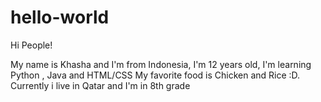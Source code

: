 # hello-world

Hi People!

My name is Khasha and I'm from Indonesia, I'm 12 years old, I'm learning Python , Java and HTML/CSS
My favorite food is Chicken and Rice :D. Currently i live in Qatar and I'm in 8th grade
